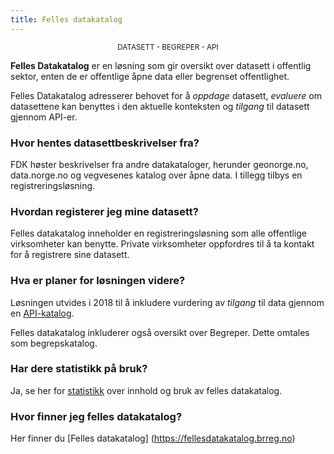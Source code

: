 ```yaml
---
title: Felles datakatalog
---
```

<div style="text-align: center"><small>DATASETT - BEGREPER - API</small></div style="text-align: center">

**Felles Datakatalog** er en løsning som gir oversikt over datasett i offentlig sektor, enten de er offentlige åpne data eller begrenset offentlighet.

Felles Datakatalog adresserer behovet for å *oppdage* datasett, *evaluere* om datasettene kan benyttes i den aktuelle konteksten og *tilgang* til datasett gjennom API-er.

### Hvor hentes datasettbeskrivelser fra?

FDK høster beskrivelser fra andre datakataloger, herunder geonorge.no, data.norge.no og vegvesenes katalog over åpne data. I tillegg tilbys en registreringsløsning. 

### Hvordan registerer jeg mine datasett?
Felles datakatalog inneholder en registreringsløsning som alle offentlige virksomheter kan benytte. Private virksomheter oppfordres til å ta kontakt for å registrere sine datasett.

### Hva er planer for løsningen videre?
Løsningen utvides i 2018 til å inkludere vurdering av *tilgang* til data gjennom en [API-katalog](/felles-datakatalog/api-katalog).

Felles datakatalog inkluderer også oversikt over Begreper. Dette omtales som begrepskatalog.

### Har dere statistikk på bruk?

Ja, se her for [statistikk](statistikk) over innhold og bruk av felles datakatalog.

### Hvor finner jeg felles datakatalog?
Her finner du [Felles datakatalog] (https://fellesdatakatalog.brreg.no)

